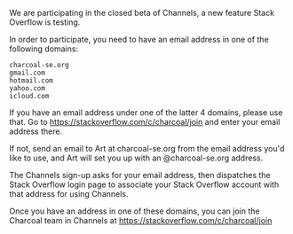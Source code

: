 We are participating in the closed beta of Channels, a new feature Stack Overflow is testing.

In order to participate, you need to have an email address in one of the following domains:

    charcoal-se.org
    gmail.com
    hotmail.com
    yahoo.com
    icloud.com

If you have an email address under one of the latter 4 domains, please use that. Go to https://stackoverflow.com/c/charcoal/join and enter your email address there.

If not, send an email to Art at charcoal-se.org from the email address you'd like to use, and Art will set you up with an @charcoal-se.org address.

The Channels sign-up asks for your email address, then dispatches the Stack Overflow login page to associate your Stack Overflow account with that address for using Channels.

Once you have an address in one of these domains, you can join the Charcoal team in Channels at https://stackoverflow.com/c/charcoal/join